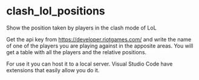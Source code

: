 # clash_lol_positions
Show the position taken by players in the clash mode of LoL

Get the api key from https://developer.riotgames.com/ and write the name of one of the players you are playing against in the apposite areas. You will get a table with all the players and the relative positions.

For use it you can host it to a local server. Visual Studio Code have extensions that easily allow you do it.
